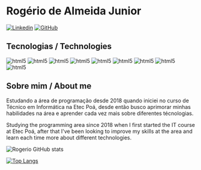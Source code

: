 # Rogério de Almeida Junior

[![Linkedin](https://img.shields.io/badge/LinkedIn-0077B5?style=for-the-badge&logo=linkedin&logoColor=white)](https://www.linkedin.com/in/rog%C3%A9rio-almeida-j%C3%BAnior-a011b5202/)
[![GitHub](https://img.shields.io/badge/GitHub-100000?style=for-the-badge&logo=github&logoColor=white)](https://github.com/RogerioAlmeidaJr)

## Tecnologias / Technologies

<div style = "display: inline-block">
    <img aling = "center" alt = "html5" src = "https://img.shields.io/badge/Java-ED8B00?style=for-the-badge&logo=openjdk&logoColor=white"/>
    <img aling = "center" alt = "html5" src = "https://img.shields.io/badge/C%23-239120?style=for-the-badge&logo=c-sharp&logoColor=white"/>
    <img aling = "center" alt = "html5" src = "https://img.shields.io/badge/MySQL-00000F?style=for-the-badge&logo=mysql&logoColor=white"/>
    <img aling = "center" alt = "html5" src = "https://img.shields.io/badge/Python-14354C?style=for-the-badge&logo=python&logoColor=white"/>
    <img aling = "center" alt = "html5" src = "https://img.shields.io/badge/HTML5-E34F26?style=for-the-badge&logo=html5&logoColor=white"/>
    <img aling = "center" alt = "html5" src = "https://img.shields.io/badge/CSS3-1572B6?style=for-the-badge&logo=css3&logoColor=white"/>
    <img aling = "center" alt = "html5" src = "https://img.shields.io/badge/PHP-777BB4?style=for-the-badge&logo=php&logoColor=white"/>
    <img aling = "center" alt = "html5" src = "https://img.shields.io/badge/JavaScript-323330?style=for-the-badge&logo=javascript&logoColor=F7DF1E"/>
    <img aling = "center" alt = "html5" src = "https://img.shields.io/badge/Bootstrap-563D7C?style=for-the-badge&logo=bootstrap&logoColor=white"/>
</div>

## Sobre mim / About me

Estudando a área de programação desde 2018 quando iniciei no curso de Técnico em Informática na Etec Poá, desde então busco aprimorar minhas habilidades na área e aprender cada vez mais sobre diferentes técnologias.

Studying the programming area since 2018 when I first started the IT course at Etec Poá, after that I've been looking to improve my skills at the area and learn each time more about different technologies.

![Rogerio GitHub stats](https://github-readme-stats.vercel.app/api?username=RogerioAlmeidaJr&show_icons=true&theme=dracula)

[![Top Langs](https://github-readme-stats.vercel.app/api/top-langs/?username=RogerioAlmeidaJr&layout=donut)](https://github.com/anuraghazra/github-readme-stats)
